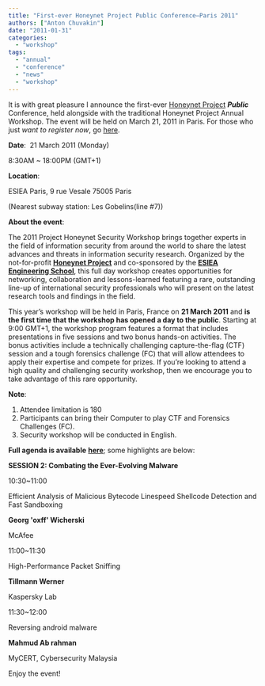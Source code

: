 ```yaml
---
title: "First-ever Honeynet Project Public Conference–Paris 2011"
authors: ["Anton Chuvakin"]
date: "2011-01-31"
categories:
  - "workshop"
tags: 
  - "annual"
  - "conference"
  - "news"
  - "workshop"
---
```


It is with great pleasure I announce the first-ever [Honeynet Project](https://www.honeynet.org/) **_Public_** Conference, held alongside with the traditional Honeynet Project Annual Workshop. The event will be held on March 21, 2011 in Paris. For those who just _want to register now_, go [here](http://www.regonline.com/2011_Honeynet_Project_Workshop).

**Date**:  21 March 2011 (Monday)

8:30AM ~ 18:00PM (GMT+1)

**Location**:

ESIEA Paris, 9 rue Vesale 75005 Paris

(Nearest subway station: Les Gobelins(line #7))

**About the event**:

The 2011 Project Honeynet Security Workshop brings together experts in the field of information security from around the world to share the latest advances and threats in information security research. Organized by the not-for-profit [**Honeynet Project**](https://www.honeynet.org/) and co-sponsored by the [**ESIEA Engineering School**](http://www.esiea.fr/), this full day workshop creates opportunities for networking, collaboration and lessons-learned featuring a rare, outstanding line-up of international security professionals who will present on the latest research tools and findings in the field. 

This year’s workshop will be held in Paris, France on **21 March 2011** and **is the first time that the workshop has opened a day to the public**. Starting at 9:00 GMT+1, the workshop program features a format that includes presentations in five sessions and two bonus hands-on activities. The bonus activities include a technically challenging capture-the-flag (CTF) session and a tough forensics challenge (FC) that will allow attendees to apply their expertise and compete for prizes. If you’re looking to attend a high quality and challenging security workshop, then we encourage you to take advantage of this rare opportunity.

**Note**:

1. Attendee limitation is 180
2. Participants can bring their Computer to play CTF and Forensics Challenges (FC).
3. Security workshop will be conducted in English.

**Full agenda is available** [**here**](https://www.regonline.com/builder/site/tab1.aspx?EventID=929631); some highlights are below:

****SESSION 2: Combating the Ever-Evolving Malware****

10:30~11:00

Efficient Analysis of Malicious Bytecode Linespeed Shellcode Detection and Fast Sandboxing

**Georg 'oxff' Wicherski**

McAfee

11:00~11:30

High-Performance Packet Sniffing

**Tillmann Werner**

Kaspersky Lab

11:30~12:00

Reversing android malware

**Mahmud Ab rahman**

MyCERT, Cybersecurity Malaysia

Enjoy the event!
